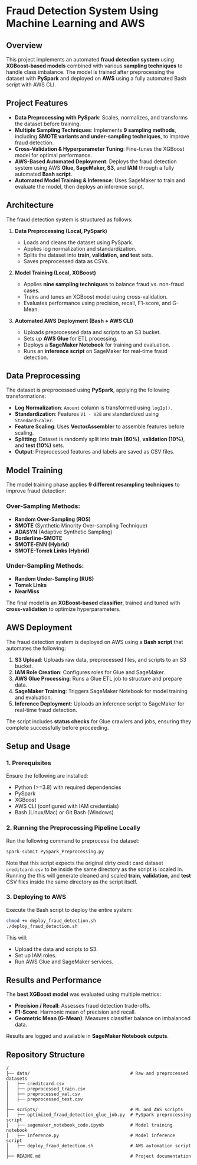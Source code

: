 # Fraud Detection System Using Machine Learning and AWS

## Overview
This project implements an automated **fraud detection system** using **XGBoost-based models** combined with various **sampling techniques** to handle class imbalance. The model is trained after preprocessing the dataset with **PySpark** and deployed on **AWS** using a fully automated Bash script with AWS CLI.

## Project Features
- **Data Preprocessing with PySpark**: Scales, normalizes, and transforms the dataset before training.
- **Multiple Sampling Techniques**: Implements **9 sampling methods**, including **SMOTE variants and under-sampling techniques**, to improve fraud detection.
- **Cross-Validation & Hyperparameter Tuning**: Fine-tunes the XGBoost model for optimal performance.
- **AWS-Based Automated Deployment**: Deploys the fraud detection system using AWS **Glue, SageMaker, S3**, and **IAM** through a fully automated **Bash script**.
- **Automated Model Training & Inference**: Uses SageMaker to train and evaluate the model, then deploys an inference script.

## Architecture
The fraud detection system is structured as follows:

1. **Data Preprocessing (Local, PySpark)**
   - Loads and cleans the dataset using PySpark.
   - Applies log normalization and standardization.
   - Splits the dataset into **train, validation, and test** sets.
   - Saves preprocessed data as CSVs.
   
2. **Model Training (Local, XGBoost)**
   - Applies **nine sampling techniques** to balance fraud vs. non-fraud cases.
   - Trains and tunes an XGBoost model using cross-validation.
   - Evaluates performance using precision, recall, F1-score, and G-Mean.
   
3. **Automated AWS Deployment (Bash + AWS CLI)**
   - Uploads preprocessed data and scripts to an S3 bucket.
   - Sets up **AWS Glue** for ETL processing.
   - Deploys a **SageMaker Notebook** for training and evaluation.
   - Runs an **inference script** on SageMaker for real-time fraud detection.

## Data Preprocessing
The dataset is preprocessed using **PySpark**, applying the following transformations:

- **Log Normalization**: `Amount` column is transformed using `log1p()`.
- **Standardization**: Features `V1 - V28` are standardized using `StandardScaler`.
- **Feature Scaling**: Uses **VectorAssembler** to assemble features before scaling.
- **Splitting**: Dataset is randomly split into **train (80%)**, **validation (10%)**, and **test (10%)** sets.
- **Output**: Preprocessed features and labels are saved as CSV files.

## Model Training
The model training phase applies **9 different resampling techniques** to improve fraud detection:

### **Over-Sampling Methods:**
- **Random Over-Sampling (ROS)**
- **SMOTE** (Synthetic Minority Over-sampling Technique)
- **ADASYN** (Adaptive Synthetic Sampling)
- **Borderline-SMOTE**
- **SMOTE-ENN (Hybrid)**
- **SMOTE-Tomek Links (Hybrid)**

### **Under-Sampling Methods:**
- **Random Under-Sampling (RUS)**
- **Tomek Links**
- **NearMiss**

The final model is an **XGBoost-based classifier**, trained and tuned with **cross-validation** to optimize hyperparameters.

## AWS Deployment
The fraud detection system is deployed on AWS using a **Bash script** that automates the following:

1. **S3 Upload**: Uploads raw data, preprocessed files, and scripts to an S3 bucket.
2. **IAM Role Creation**: Configures roles for Glue and SageMaker.
3. **AWS Glue Processing**: Runs a Glue ETL job to structure and prepare data.
4. **SageMaker Training**: Triggers SageMaker Notebook for model training and evaluation.
5. **Inference Deployment**: Uploads an inference script to SageMaker for real-time fraud detection.

The script includes **status checks** for Glue crawlers and jobs, ensuring they complete successfully before proceeding.

## Setup and Usage
### **1. Prerequisites**
Ensure the following are installed:
- Python (>=3.8) with required dependencies
- PySpark
- XGBoost
- AWS CLI (configured with IAM credentials)
- Bash (Linux/Mac) or Git Bash (Windows)

### **2. Running the Preprocessing Pipeline Locally**
Run the following command to preprocess the dataset:
```bash
spark-submit PySpark_Preprocessing.py
```
Note that this script expects the original dirty credit card dataset `creditcard.csv` to be inside the same directory as the script is localed in.
 Running the this will generate cleaned and scaled **train**, **validation**, and **test** CSV files inside the same directory as the script itself.

### **3. Deploying to AWS**
Execute the Bash script to deploy the entire system:
```bash
chmod +x deploy_fraud_detection.sh
./deploy_fraud_detection.sh
```
This will:
- Upload the data and scripts to S3.
- Set up IAM roles.
- Run AWS Glue and SageMaker services.

## Results and Performance
The **best XGBoost model** was evaluated using multiple metrics:
- **Precision / Recall**: Assesses fraud detection trade-offs.
- **F1-Score**: Harmonic mean of precision and recall.
- **Geometric Mean (G-Mean)**: Measures classifier balance on imbalanced data.

Results are logged and available in **SageMaker Notebook outputs**.

## Repository Structure
```
/
├── data/                                      # Raw and preprocessed datasets
│   ├── creditcard.csv
│   ├── preprocessed_train.csv
│   ├── preprocessed_val.csv
│   ├── preprocessed_test.csv
│
├── scripts/                                   # ML and AWS scripts
│   ├── optimized_fraud_detection_glue_job.py  # PySpark preprocessing script
│   ├── sagemaker_notebook_code.ipynb          # Model training notebook
│   ├── inference.py                           # Model inference script
│   ├── deploy_fraud_detection.sh              # AWS automation script
│
├── README.md                                  # Project documentation
```
